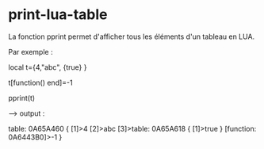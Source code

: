 # print-lua-table
La fonction pprint permet d'afficher tous les éléments d'un tableau en LUA.


Par exemple :

local t={4,"abc", {true} }

t[function() end]=-1

pprint(t)

--> output :

table: 0A65A460 {
  \[1]>4
  [2]>abc
  [3]>table: 0A65A618 {
           [1]>true
         }
  [function: 0A6443B0]>-1
}
